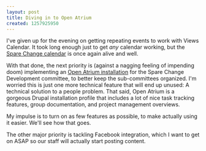 ```yaml
---
layout: post
title: Diving in to Open Atrium
created: 1257925950
---
```

I've given up for the evening on getting repeating events to work with Views Calendar. It took long enough just to get <i>any</i> calendar working, but the <a href="http://www.sparechangenews.net/calendar">Spare Change calendar</a> is once again alive and well.

With that done, the next priority is (against a nagging feeling of impending doom) implementing an <a href="http://openatrium.com/">Open Atrium installation</a> for the Spare Change Development committee, to better keep the sub-committees organized. I'm worried this is just one more technical feature that will end up unused: A technical solution to a people problem. That said, Open Atrium is a gorgeous Drupal installation profile that includes a lot of nice task tracking features, group documentation, and project management overviews. 

My impulse is to turn on as few features as possible, to make actually using it easier. We'll see how that goes.

The other major priority is tackling Facebook integration, which I want to get on ASAP so our staff will actually start posting content.


